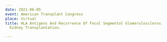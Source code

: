 ```yaml
---
date: 2021-06-05
event: American Transplant Congress
place: Virtual
title: HLA Antigens And Recurrence Of Focal Segmental Glomerulosclerosis In Pediatric
  Kidney Transplantation.

---
```

